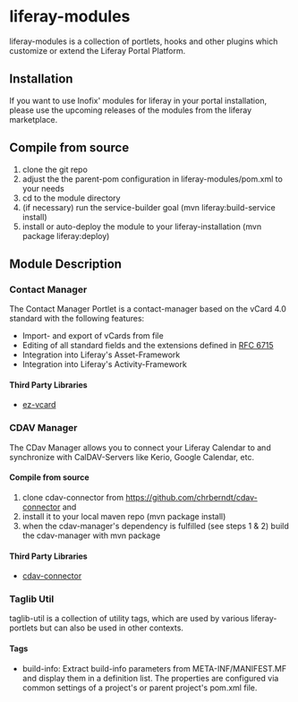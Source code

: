 # liferay-modules

liferay-modules is a collection of portlets, hooks and other plugins which customize or extend 
the Liferay Portal Platform. 

## Installation

If you want to use Inofix' modules for liferay in your portal installation, 
please use the upcoming releases of the modules from the liferay marketplace.

## Compile from source

1. clone the git repo
1. adjust the the parent-pom configuration in liferay-modules/pom.xml to your needs
1. cd to the module directory
1. (if necessary) run the service-builder goal (mvn liferay:build-service install)
1. install or auto-deploy the module to your liferay-installation (mvn package liferay:deploy)

## Module Description

### Contact Manager ###

The Contact Manager Portlet is a contact-manager based on the vCard 4.0 standard with the following features: 

* Import- and export of vCards from file
* Editing of all standard fields and the extensions defined in <a href="https://tools.ietf.org/html/rfc6715" target="_blank">RFC 6715</a>
* Integration into Liferay's Asset-Framework
* Integration into Liferay's Activity-Framework

#### Third Party Libraries

* <a href="https://github.com/mangstadt/ez-vcard" target="_blank">ez-vcard</a>

### CDAV Manager

The CDav Manager allows you to connect your Liferay Calendar to and synchronize with CalDAV-Servers like Kerio, Google Calendar, etc.

#### Compile from source

1. clone cdav-connector from <a href="https://github.com/chrberndt/cdav-connector" target="_blank">https://github.com/chrberndt/cdav-connector</a> and 
2. install it to your local maven repo (mvn package install)
3. when the cdav-manager's dependency is fulfilled (see steps 1 & 2) build the cdav-manager with mvn package

#### Third Party Libraries

* <a href="https://github.com/Kerio/cdav-connector" target="_blank">cdav-connector</a>

### Taglib Util

taglib-util is a collection of utility tags, which are used by various liferay-portlets but can also be used in other contexts.

#### Tags

* build-info: Extract build-info parameters from META-INF/MANIFEST.MF and display them in a definition list. The properties are configured via common settings of a project's or parent project's pom.xml file.

